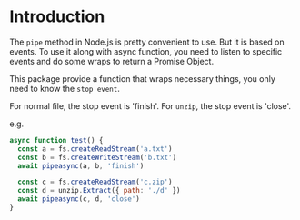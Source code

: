 # Introduction

The `pipe` method in Node.js is pretty convenient to use. But it is
based on events. To use it along with async function, you need to
listen to specific events and do some wraps to return a Promise Object.

This package provide a function that wraps necessary things, you only
need to know the `stop event`.

For normal file, the stop event is 'finish'.
For `unzip`, the stop event is 'close'.

e.g.

```javascript
async function test() {
  const a = fs.createReadStream('a.txt')
  const b = fs.createWriteStream('b.txt')
  await pipeasync(a, b, 'finish')

  const c = fs.createReadStream('c.zip')
  const d = unzip.Extract({ path: './d' })
  await pipeasync(c, d, 'close')
}
```